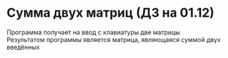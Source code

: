 # Сумма двух матриц (ДЗ на 01.12)
Программа получает на ввод с клавиатуры две матрицы\
Результатом программы является матрица, являющаяся суммой двух введённых 

